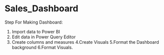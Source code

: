 # Sales_Dashboard

Step For Making Dashboard:
1. Import data to Power BI
2. Edit data in Power Query Editor
3. Create columns and measures
4.Create Visuals
5.Format the Dashboard background
6.Format Visuals.
